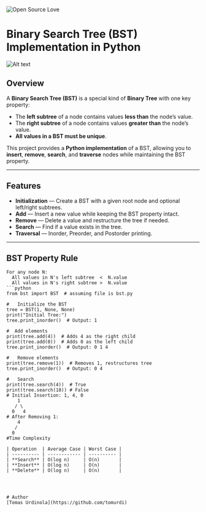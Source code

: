 ![Open Source Love](https://badges.frapsoft.com/os/v1/open-source.svg?v=103)


#    Binary Search Tree (BST) Implementation in Python
![Alt text](https://i.pinimg.com/originals/e7/f5/b6/e7f5b60413ff4bedebfd2805f97d8de7.jpg)  

##   Overview
A **Binary Search Tree (BST)** is a special kind of **Binary Tree** with one key property:  
- The **left subtree** of a node contains values **less than** the node’s value.  
- The **right subtree** of a node contains values **greater than** the node’s value.  
- **All values in a BST must be unique**.

This project provides a **Python implementation** of a BST, allowing you to **insert**, **remove**, **search**, and **traverse** nodes while maintaining the BST property.

---

##   Features
-   **Initialization** — Create a BST with a given root node and optional left/right subtrees.
-   **Add** — Insert a new value while keeping the BST property intact.
-   **Remove** — Delete a value and restructure the tree if needed.
-   **Search** — Find if a value exists in the tree.
-   **Traversal** — Inorder, Preorder, and Postorder printing.

---

##   BST Property Rule
```text
For any node N:
  All values in N's left subtree  <  N.value
  All values in N's right subtree >  N.value
```python
from bst import BST  # assuming file is bst.py

#   Initialize the BST
tree = BST(1, None, None)  
print("Initial Tree:")
tree.print_inorder()  # Output: 1

#  Add elements
print(tree.add(4))  # Adds 4 as the right child
print(tree.add(0))  # Adds 0 as the left child
tree.print_inorder()  # Output: 0 1 4

#   Remove elements
print(tree.remove(1))  # Removes 1, restructures tree
tree.print_inorder()  # Output: 0 4

#   Search
print(tree.search(4))  # True
print(tree.search(10)) # False
# Initial Insertion: 1, 4, 0
    1
   / \
  0   4
# After Removing 1:
    4
   /
  0
#Time Complexity

| Operation  | Average Case | Worst Case |
| ---------- | ------------ | ---------- |
| **Search** | O(log n)     | O(n)       |
| **Insert** | O(log n)     | O(n)       |
| **Delete** | O(log n)     | O(n)       |




# Author
[Tomas Urdinola](https://github.com/tomurdi)
